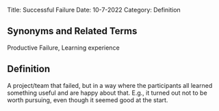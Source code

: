 Title: Successful Failure
Date: 10-7-2022
Category: Definition

## Synonyms and Related Terms

Productive Failure, Learning experience

## Definition

A project/team that failed, but in a way where the participants all learned something useful and are happy about that. E.g., it turned out not to be worth pursuing, even though it seemed good at the start.